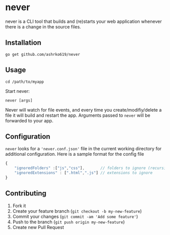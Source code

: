 # never


never is a CLI tool that builds and (re)starts your web application whenever there is a change in the source files.


## Installation

    go get github.com/ashrko619/never

## Usage

    cd /path/to/myapp

Start never:

    never [args]

Never will watch for file events, and every time you create/modifiy/delete a file it will build and restart the app. Arguments passed to `never` will be forwarded to your app.


## Configuration

`never` looks for a `'never.conf.json'` file in the current working directory for additional configuration. Here is a sample format for the config file

```javascript
{
	"ignoredFolders" :["js","css"],       // folders to ignore (recursively)
	"ignoredExtensions" : [".html",".js"] // extensions to ignore
}
```

## Contributing

1. Fork it
2. Create your feature branch (`git checkout -b my-new-feature`)
3. Commit your changes (`git commit -am 'Add some feature'`)
4. Push to the branch (`git push origin my-new-feature`)
5. Create new Pull Request


